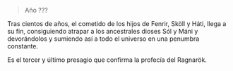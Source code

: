 > Año ???

Tras cientos de años, el cometido de los hijos de Fenrir, Sköll y Háti, llega a su fin, consiguiendo atrapar a los ancestrales dioses Sól y Máni y devorándolos y sumiendo así a todo el universo en una penumbra constante. 

Es el tercer y último presagio que confirma la profecía del Ragnarök.